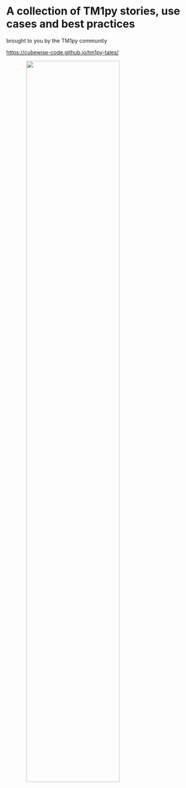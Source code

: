 A collection of TM1py stories, use cases and best practices 
=======

brought to you by the TM1py community

https://cubewise-code.github.io/tm1py-tales/




<img src="https://images.squarespace-cdn.com/content/v1/5268c662e4b0269256614e9a/1626694820060-0SOO3IWD2PNLBB8WPWAX/Picture1.png?format=2500w" style="width: 70%; height: 70%;text-align: center"/>
